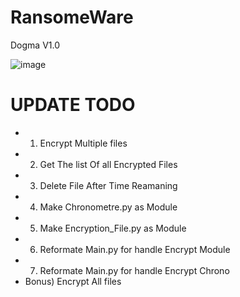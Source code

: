 # RansomeWare
Dogma V1.0


![image](https://user-images.githubusercontent.com/18190054/71987708-0069b200-322f-11ea-9605-0f7c6680067c.png)


# UPDATE TODO 
- 1) Encrypt Multiple files
- 2) Get The list Of all Encrypted Files
- 3) Delete File After Time Reamaning
- 4) Make Chronometre.py as Module
- 5) Make Encryption_File.py as Module
- 6) Reformate Main.py for handle Encrypt Module
- 7) Reformate Main.py for handle Encrypt Chrono
- Bonus) Encrypt All files
